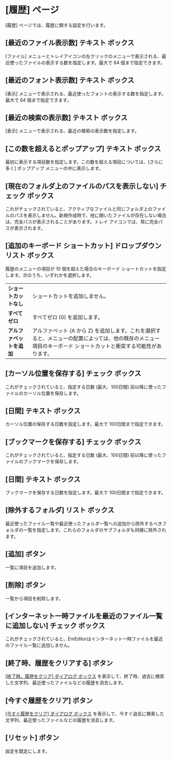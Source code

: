 # \[履歴\] ページ

\[履歴\] ページでは、履歴に関する設定を行います。

## \[最近のファイル表示数\] テキスト ボックス

\[ファイル\] メニューとトレイアイコンの左クリックのメニューで表示される、最近使ったファイルの表示する数を指定します。最大で 64 個まで指定できます。

## \[最近のフォント表示数\] テキスト ボックス

\[表示\] メニューで表示される、最近使ったフォントの表示する数を指定します。最大で 64 個まで指定できます。

## \[最近の検索の表示数\] テキスト ボックス

\[表示\] メニューで表示される、最近の検索の表示数を指定します。

## \[この数を超えるとポップアップ\] テキスト ボックス

最初に表示する項目数を指定します。この数を超える項目については、\[さらに多く\] ポップアップ メニューの中に表示します。

## \[現在のフォルダ上のファイルのパスを表示しない\] チェック ボックス

これがチェックされていると、アクティブなファイルと同じフォルダ上のファイルのパスを表示しません。新規作成時で、他に開いたファイルが存在しない場合は、完全パスが表示されることがあります。トレイ アイコンでは、常に完全パスが表示されます。

## \[追加のキーボード ショートカット\] ドロップダウン リスト ボックス

履歴のメニューの項目が 10 個を超えた場合のキーボード ショートカットを指定します。次のうち、いずれかを選択します。

|     |     |
| --- | --- |
| **ショートカットなし** | ショートカットを追加しません。 |
| **すべてゼロ** | すべてゼロ (0) を追加します。 |
| **アルファベットを追加** | アルファベット (A から Z) を追加します。これを選択すると、メニューの配置によっては、他の既存のメニュー項目のキーボード ショートカットと衝突する可能性があります。 |

## \[カーソル位置を保存する\] チェック ボックス

これがチェックされていると、指定する日数 (最大、100日間) 前以降に使ったファイルのカーソル位置を保存します。

## \[日間\] テキスト ボックス

カーソル位置の保存する日数を指定します。最大で 100日間まで指定できます。

## \[ブックマークを保存する\] チェック ボックス

これがチェックされていると、指定する日数 (最大、100日間) 前以降に使ったファイルのブックマークを保存します。

## \[日間\] テキスト ボックス

ブックマークを保存する日数を指定します。最大で 100日間まで指定できます。

## \[除外するフォルダ\] リスト ボックス

最近使ったファイル一覧や最近使ったフォルダ一覧への追加から除外するべきフォルダの一覧を指定します。これらのフォルダのサブフォルダも同様に除外されます。

## \[追加\] ボタン

一覧に項目を追加します。

## \[削除\] ボタン

一覧から項目を削除します。

## \[インターネット一時ファイルを最近のファイル一覧に追加しない\] チェック   ボックス

これがチェックされていると、EmEditorはインターネット一時ファイルを最近のファイル一覧に追加しません。

## \[終了時、履歴をクリアする\] ボタン

[\[終了時、履歴をクリア\] ダイアログ ボックス](../../clear_history/index) を表示して、終了時、過去に検索した文字列、最近使ったファイルなどの履歴を消去します。

## \[今すぐ履歴をクリア\] ボタン

[\[今すぐ履歴をクリア\] ダイアログ ボックス](../../clear_history/index) を表示して、今すぐ過去に検索した文字列、最近使ったファイルなどの履歴を消去します。

## \[リセット\] ボタン

設定を既定にします。

